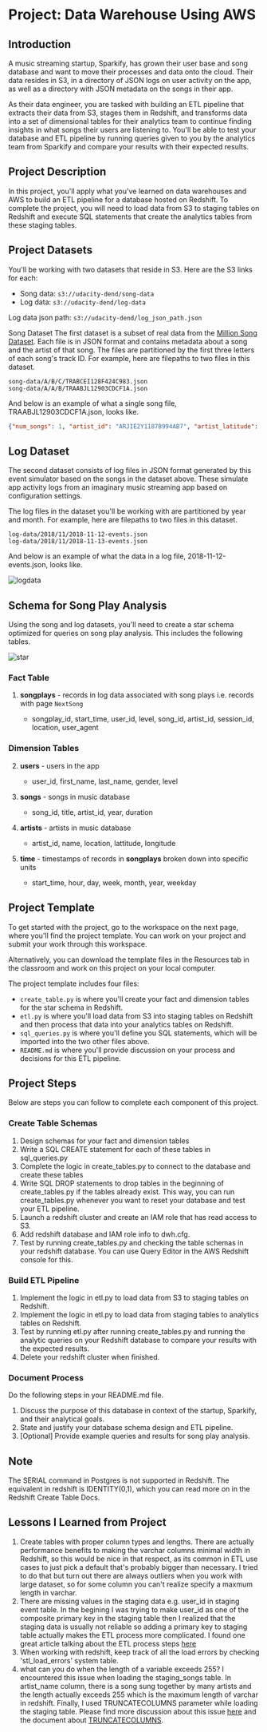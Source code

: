# Project: Data Warehouse Using AWS

## Introduction

A music streaming startup, Sparkify, has grown their user base and song database and want to move their processes and data onto the cloud. Their data resides in S3, in a directory of JSON logs on user activity on the app, as well as a directory with JSON metadata on the songs in their app.

As their data engineer, you are tasked with building an ETL pipeline that extracts their data from S3, stages them in Redshift, and transforms data into a set of dimensional tables for their analytics team to continue finding insights in what songs their users are listening to. You'll be able to test your database and ETL pipeline by running queries given to you by the analytics team from Sparkify and compare your results with their expected results.

## Project Description

In this project, you'll apply what you've learned on data warehouses and AWS to build an ETL pipeline for a database hosted on Redshift. To complete the project, you will need to load data from S3 to staging tables on Redshift and execute SQL statements that create the analytics tables from these staging tables.

## Project Datasets

You'll be working with two datasets that reside in S3. Here are the S3 links for each:

+ Song data: ```s3://udacity-dend/song-data```
+ Log data: ```s3://udacity-dend/log-data```

Log data json path: ```s3://udacity-dend/log_json_path.json```

Song Dataset
The first dataset is a subset of real data from the [Million Song Dataset](https://labrosa.ee.columbia.edu/millionsong/). Each file is in JSON format and contains metadata about a song and the artist of that song. The files are partitioned by the first three letters of each song's track ID. For example, here are filepaths to two files in this dataset.

```
song-data/A/B/C/TRABCEI128F424C983.json
song-data/A/A/B/TRAABJL12903CDCF1A.json
```

And below is an example of what a single song file, TRAABJL12903CDCF1A.json, looks like.

```json
{"num_songs": 1, "artist_id": "ARJIE2Y1187B994AB7", "artist_latitude": null, "artist_longitude": null, "artist_location": "", "artist_name": "Line Renaud", "song_id": "SOUPIRU12A6D4FA1E1", "title": "Der Kleine Dompfaff", "duration": 152.92036, "year": 0}
```

## Log Dataset

The second dataset consists of log files in JSON format generated by this event simulator based on the songs in the dataset above. These simulate app activity logs from an imaginary music streaming app based on configuration settings.

The log files in the dataset you'll be working with are partitioned by year and month. For example, here are filepaths to two files in this dataset.

```
log-data/2018/11/2018-11-12-events.json
log-data/2018/11/2018-11-13-events.json
```

And below is an example of what the data in a log file, 2018-11-12-events.json, looks like.

![logdata](https://github.com/JuntaoDong/DataSciencePortfolio/blob/master/Udacity%20Data%20Engineer%20Nanodegree/Project%20-%20Data%20Modeling%20with%20Postgres/images/log-data.png)

## Schema for Song Play Analysis

Using the song and log datasets, you'll need to create a star schema optimized for queries on song play analysis. This includes the following tables.

![star](https://github.com/JuntaoDong/DataSciencePortfolio/blob/master/Udacity%20Data%20Engineer%20Nanodegree/Project%20-%20Data%20Modeling%20with%20Postgres/images/star_schema.PNG)

### Fact Table

1. **songplays** - records in log data associated with song plays i.e. records with page ```NextSong```

    + songplay_id, start_time, user_id, level, song_id, artist_id, session_id, location, user_agent

### Dimension Tables

2. **users** - users in the app

    + user_id, first_name, last_name, gender, level

3. **songs** - songs in music database

    + song_id, title, artist_id, year, duration

4. **artists** - artists in music database

    + artist_id, name, location, lattitude, longitude

5. **time** - timestamps of records in **songplays** broken down into specific units

    + start_time, hour, day, week, month, year, weekday

## Project Template

To get started with the project, go to the workspace on the next page, where you'll find the project template. You can work on your project and submit your work through this workspace.

Alternatively, you can download the template files in the Resources tab in the classroom and work on this project on your local computer.

The project template includes four files:

+ ```create_table.py``` is where you'll create your fact and dimension tables for the star schema in Redshift.
+ ```etl.py``` is where you'll load data from S3 into staging tables on Redshift and then process that data into your analytics tables on Redshift.
+ ```sql_queries.py``` is where you'll define you SQL statements, which will be imported into the two other files above.
+ ```README.md``` is where you'll provide discussion on your process and decisions for this ETL pipeline.

## Project Steps

Below are steps you can follow to complete each component of this project.

### Create Table Schemas

1. Design schemas for your fact and dimension tables
1. Write a SQL CREATE statement for each of these tables in sql_queries.py
1. Complete the logic in create_tables.py to connect to the database and create these tables
1. Write SQL DROP statements to drop tables in the beginning of create_tables.py if the tables already exist. This way, you can run create_tables.py whenever you want to reset your database and test your ETL pipeline.
1. Launch a redshift cluster and create an IAM role that has read access to S3.
1. Add redshift database and IAM role info to dwh.cfg.
1. Test by running create_tables.py and checking the table schemas in your redshift database. You can use Query Editor in the AWS Redshift console for this.

### Build ETL Pipeline

1. Implement the logic in etl.py to load data from S3 to staging tables on Redshift.
1. Implement the logic in etl.py to load data from staging tables to analytics tables on Redshift.
1. Test by running etl.py after running create_tables.py and running the analytic queries on your Redshift database to compare your results with the expected results.
1. Delete your redshift cluster when finished.

### Document Process

Do the following steps in your README.md file.

1. Discuss the purpose of this database in context of the startup, Sparkify, and their analytical goals.
1. State and justify your database schema design and ETL pipeline.
1. [Optional] Provide example queries and results for song play analysis.

## Note

The SERIAL command in Postgres is not supported in Redshift. The equivalent in redshift is IDENTITY(0,1), which you can read more on in the Redshift Create Table Docs.

## Lessons I Learned from Project

1. Create tables with proper column types and lengths. There are actually performance benefits to making the varchar columns minimal width in Redshift, so this would be nice in that respect, as its common in ETL use cases to just pick a default that's probably bigger than necessary. I tried to do that but turn out there are always outliers when you work with large dataset, so for some column you can't realize specify a maxmum length in varchar.
2. There are missing values in the staging data e.g. user_id in staging event table. In the begining I was trying to make user_id as one of the composite primary key in the staging table then I realized that the staging data is usually not reliable so adding a primary key to staging table actually makes the ETL process more complicated. I found one great article talking about the ETL process steps [here](https://www.blastam.com/blog/implementing-etl-process-steps-ga-data-warehouse)
3. When working with redshift, keep track of all the load errors by checking 'stl_load_errors' system table.
4. what can you do when the length of a variable exceeds 255? 
    I encountered this issue when loading the staging_songs table. In artist_name column, there is a song sung together by many artists and the length actually exceeds 255 which is the maximum length of varchar in redshift. Finally, I used TRUNCATECOLUMNS parameter while loading the staging table. Please find more discussion about this issue [here](https://github.com/databricks/spark-redshift/issues/29) and the document about [TRUNCATECOLUMNS](https://docs.aws.amazon.com/redshift/latest/dg/copy-parameters-data-conversion.html#copy-truncatecolumns).